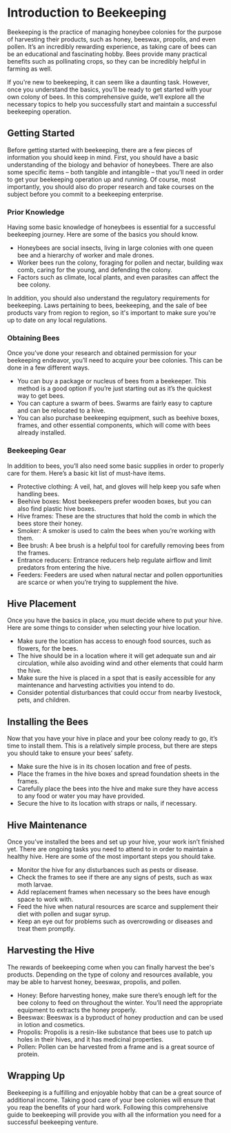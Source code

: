 
# Introduction to Beekeeping

Beekeeping is the practice of managing honeybee colonies for the purpose of harvesting their products, such as honey, beeswax, propolis, and even pollen. It’s an incredibly rewarding experience, as taking care of bees can be an educational and fascinating hobby. Bees provide many practical benefits such as pollinating crops, so they can be incredibly helpful in farming as well.

If you're new to beekeeping, it can seem like a daunting task. However, once you understand the basics, you’ll be ready to get started with your own colony of bees. In this comprehensive guide, we’ll explore all the necessary topics to help you successfully start and maintain a successful beekeeping operation.

## Getting Started

Before getting started with beekeeping, there are a few pieces of information you should keep in mind. First, you should have a basic understanding of the biology and behavior of honeybees. There are also some specific items – both tangible and intangible – that you’ll need in order to get your beekeeping operation up and running. Of course, most importantly, you should also do proper research and take courses on the subject before you commit to a beekeeping enterprise.

### Prior Knowledge

Having some basic knowledge of honeybees is essential for a successful beekeeping journey. Here are some of the basics you should know.

- Honeybees are social insects, living in large colonies with one queen bee and a hierarchy of worker and male drones.
- Worker bees run the colony, foraging for pollen and nectar, building wax comb, caring for the young, and defending the colony.
- Factors such as climate, local plants, and even parasites can affect the bee colony.

In addition, you should also understand the regulatory requirements for beekeeping. Laws pertaining to bees, beekeeping, and the sale of bee products vary from region to region, so it's important to make sure you're up to date on any local regulations.

### Obtaining Bees

Once you’ve done your research and obtained permission for your beekeeping endeavor, you’ll need to acquire your bee colonies. This can be done in a few different ways.

- You can buy a package or nucleus of bees from a beekeeper. This method is a good option if you’re just starting out as it’s the quickest way to get bees.
- You can capture a swarm of bees. Swarms are fairly easy to capture and can be relocated to a hive.
- You can also purchase beekeeping equipment, such as beehive boxes, frames, and other essential components, which will come with bees already installed.

### Beekeeping Gear

In addition to bees, you’ll also need some basic supplies in order to properly care for them. Here’s a basic kit list of must-have items.

- Protective clothing: A veil, hat, and gloves will help keep you safe when handling bees.
- Beehive boxes: Most beekeepers prefer wooden boxes, but you can also find plastic hive boxes.
- Hive frames: These are the structures that hold the comb in which the bees store their honey.
- Smoker: A smoker is used to calm the bees when you’re working with them.
- Bee brush: A bee brush is a helpful tool for carefully removing bees from the frames.
- Entrance reducers: Entrance reducers help regulate airflow and limit predators from entering the hive.
- Feeders: Feeders are used when natural nectar and pollen opportunities are scarce or when you’re trying to supplement the hive.

## Hive Placement

Once you have the basics in place, you must decide where to put your hive. Here are some things to consider when selecting your hive location.

- Make sure the location has access to enough food sources, such as flowers, for the bees.
- The hive should be in a location where it will get adequate sun and air circulation, while also avoiding wind and other elements that could harm the hive.
- Make sure the hive is placed in a spot that is easily accessible for any maintenance and harvesting activities you intend to do.
- Consider potential disturbances that could occur from nearby livestock, pets, and children.

## Installing the Bees

Now that you have your hive in place and your bee colony ready to go, it’s time to install them. This is a relatively simple process, but there are steps you should take to ensure your bees’ safety.

- Make sure the hive is in its chosen location and free of pests.
- Place the frames in the hive boxes and spread foundation sheets in the frames.
- Carefully place the bees into the hive and make sure they have access to any food or water you may have provided.
- Secure the hive to its location with straps or nails, if necessary.

## Hive Maintenance

Once you’ve installed the bees and set up your hive, your work isn’t finished yet. There are ongoing tasks you need to attend to in order to maintain a healthy hive. Here are some of the most important steps you should take.

- Monitor the hive for any disturbances such as pests or disease.
- Check the frames to see if there are any signs of pests, such as wax moth larvae.
- Add replacement frames when necessary so the bees have enough space to work with.
- Feed the hive when natural resources are scarce and supplement their diet with pollen and sugar syrup.
- Keep an eye out for problems such as overcrowding or diseases and treat them promptly.

## Harvesting the Hive

The rewards of beekeeping come when you can finally harvest the bee's products. Depending on the type of colony and resources available, you may be able to harvest honey, beeswax, propolis, and pollen.

- Honey: Before harvesting honey, make sure there’s enough left for the bee colony to feed on throughout the winter. You’ll need the appropriate equipment to extracts the honey properly.
- Beeswax: Beeswax is a byproduct of honey production and can be used in lotion and cosmetics.
- Propolis: Propolis is a resin-like substance that bees use to patch up holes in their hives, and it has medicinal properties.
- Pollen: Pollen can be harvested from a frame and is a great source of protein.

## Wrapping Up

Beekeeping is a fulfilling and enjoyable hobby that can be a great source of additional income. Taking good care of your bee colonies will ensure that you reap the benefits of your hard work. Following this comprehensive guide to beekeeping will provide you with all the information you need for a successful beekeeping venture.
